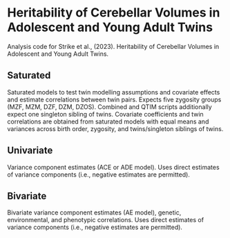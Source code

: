 # Heritability of Cerebellar Volumes in Adolescent and Young Adult Twins
Analysis code for Strike et al., (2023). Heritability of Cerebellar Volumes in Adolescent and Young Adult Twins.

## Saturated
Saturated models to test twin modelling assumptions and covariate effects and estimate correlations between twin pairs. 
Expects five zygosity groups (MZF, MZM, DZF, DZM, DZOS). Combined and QTIM scripts additionally expect one singleton sibling of twins.
Covariate coefficients and twin correlations are obtained from saturated models with equal means and variances across birth order, zygosity, and twins/singleton siblings of twins.

## Univariate
Variance component estimates (ACE or ADE model). Uses direct estimates of variance components (i.e., negative estimates are permitted).

## Bivariate
Bivariate variance component estimates (AE model), genetic, environmental, and phenotypic correlations. Uses direct estimates of variance components (i.e., negative estimates are permitted).
